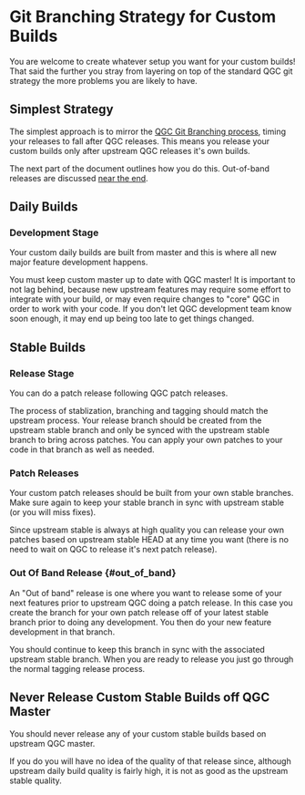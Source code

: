 # Git Branching Strategy for Custom Builds

You are welcome to create whatever setup you want for your custom builds!
That said the further you stray from layering on top of the standard QGC git strategy the more problems you are likely to have.

## Simplest Strategy

The simplest approach is to mirror the [QGC Git Branching process](GitBranching.md), timing your releases to fall after QGC releases.
This means you release your custom builds only after upstream QGC releases it's own builds.

The next part of the document outlines how you do this.
Out-of-band releases are discussed [near the end](#out_of_band).

## Daily Builds

### Development Stage

Your custom daily builds are built from master and this is where all new major feature development happens.

You must keep custom master up to date with QGC master!
It is important to not lag behind, because new upstream features may require some effort to integrate with your build, or may even require changes to "core" QGC in order to work with your code. 
If you don't let QGC development team know soon enough, it may end up being too late to get things changed.


## Stable Builds

### Release Stage

You can do a patch release following QGC patch releases. 

The process of stablization, branching and tagging should match the upstream process.
Your release branch should be created from the upstream stable branch and only be synced with the upstream stable branch to bring across patches.
You can apply your own patches to your code in that branch as well as needed.

### Patch Releases

Your custom patch releases should be built from your own stable branches.
Make sure again to keep your stable branch in sync with upstream stable (or you will miss fixes).

Since upstream stable is always at high quality you can release your own patches based on upstream stable HEAD at any time you want (there is no need to wait on QGC to release it's next patch release).

### Out Of Band Release {#out_of_band}

An "Out of band" release is one where you want to release some of your next features prior to upstream QGC doing a patch release.
In this case you create the branch for your own patch release off of your latest stable branch prior to doing any development.
You then do your new feature development in that branch.

You should continue to keep this branch in sync with the associated upstream stable branch.
When you are ready to release you just go through the normal tagging release process.

## Never Release Custom Stable Builds off QGC Master

You should never release any of your custom stable builds based on upstream QGC master.

If you do you will have no idea of the quality of that release since, although upstream daily build quality is fairly high, it is not as good as the upstream stable quality.
